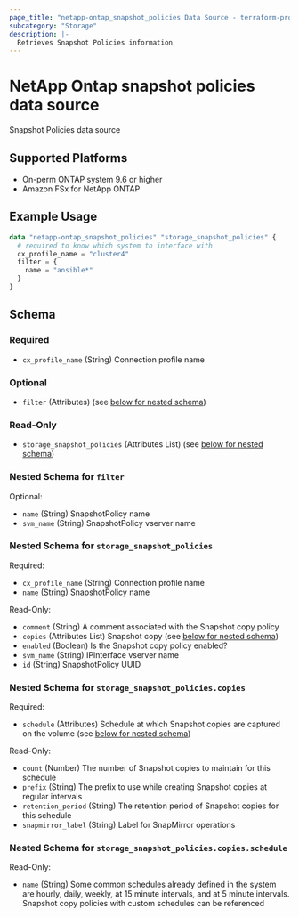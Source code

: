 ```yaml
---
page_title: "netapp-ontap_snapshot_policies Data Source - terraform-provider-netapp-ontap"
subcategory: "Storage"
description: |-
  Retrieves Snapshot Policies information
---
```


# NetApp Ontap snapshot policies data source

Snapshot Policies data source

## Supported Platforms
* On-perm ONTAP system 9.6 or higher
* Amazon FSx for NetApp ONTAP

## Example Usage
```terraform
data "netapp-ontap_snapshot_policies" "storage_snapshot_policies" {
  # required to know which system to interface with
  cx_profile_name = "cluster4"
  filter = {
    name = "ansible*"
  }
}
```

<!-- schema generated by tfplugindocs -->
## Schema

### Required

- `cx_profile_name` (String) Connection profile name

### Optional

- `filter` (Attributes) (see [below for nested schema](#nestedatt--filter))

### Read-Only

- `storage_snapshot_policies` (Attributes List) (see [below for nested schema](#nestedatt--storage_snapshot_policies))

<a id="nestedatt--filter"></a>
### Nested Schema for `filter`

Optional:

- `name` (String) SnapshotPolicy name
- `svm_name` (String) SnapshotPolicy vserver name


<a id="nestedatt--storage_snapshot_policies"></a>
### Nested Schema for `storage_snapshot_policies`

Required:

- `cx_profile_name` (String) Connection profile name
- `name` (String) SnapshotPolicy name

Read-Only:

- `comment` (String) A comment associated with the Snapshot copy policy
- `copies` (Attributes List) Snapshot copy (see [below for nested schema](#nestedatt--storage_snapshot_policies--copies))
- `enabled` (Boolean) Is the Snapshot copy policy enabled?
- `svm_name` (String) IPInterface vserver name
- `id` (String) SnapshotPolicy UUID

<a id="nestedatt--storage_snapshot_policies--copies"></a>
### Nested Schema for `storage_snapshot_policies.copies`

Required:

- `schedule` (Attributes) Schedule at which Snapshot copies are captured on the volume (see [below for nested schema](#nestedatt--storage_snapshot_policies--copies--schedule))

Read-Only:

- `count` (Number) The number of Snapshot copies to maintain for this schedule
- `prefix` (String) The prefix to use while creating Snapshot copies at regular intervals
- `retention_period` (String) The retention period of Snapshot copies for this schedule
- `snapmirror_label` (String) Label for SnapMirror operations

<a id="nestedatt--storage_snapshot_policies--copies--schedule"></a>
### Nested Schema for `storage_snapshot_policies.copies.schedule`

Read-Only:

- `name` (String) Some common schedules already defined in the system are hourly, daily, weekly, at 15 minute intervals, and at 5 minute intervals. Snapshot copy policies with custom schedules can be referenced


